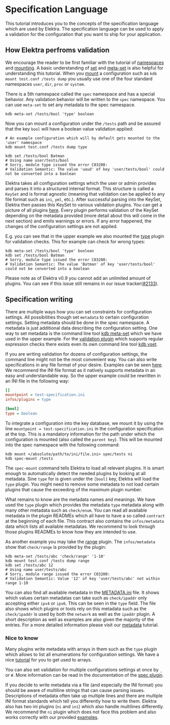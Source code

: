 # Specification Language

This tutorial introduces you to the concepts of the specification language which are used by Elektra. The specification language
can be used to apply a validation for the configuration that you want to ship for your application.

## How Elektra perfroms validation

We encourage the reader to be first familiar with the tutorial of [namespaces](namespaces.md) and [mounting](mount.md). A basic
understanding of [set](../help/kdb-set.md) and [meta-set](../help/kdb-meta-set.md) is also helpful for understanding this tutorial.
When you [mount](mount.md) a configuration such as `kdb mount test.conf /tests dump` you usually use one of the four standard namespaces
`user`, `dir`, `proc` or `system`.

There is a 5th namespace called the `spec` namespace and has a special behavior. Any validation behavior
will be written to the `spec` namespace. You can use `meta-set` to set any metadata to the spec namespace.

```shell script
kdb meta-set /tests/bool 'type' boolean
```

Now you can mount a configuration under the `/tests` path and be assured that the key `bool` will
have a boolean value validation applied:

```shell script
# An example configuration which will by default gets mounted to the 'user' namespace
kdb mount test.conf /tests dump type

kdb set /tests/bool Batman
# Using name user/tests/bool
# Sorry, module type issued the error C03200:
# Validation Semantic: The value 'uaud' of key 'user/tests/bool' could not be converted into a boolean
```

Elektra takes all configuration settings which the user or admin provides and parses it into a structured internal format.
This structure is called a `KeySet` and is format agnostic (meaning that validation can be applied to any file format
such as `ini`, `yml`, etc.). After successful parsing into the KeySet, Elektra then passes this KeySet to various
validation plugins. You can get a picture of all plugins [here](/src/plugins). Every plugin performs validation
of the KeySet depending on the metadata provided (more detail about this will come in the next section) and emits warnings
or errors. If any error happened, the changes of the configuration settings are not applied.

E.g. you can see
that in the upper example we also mounted the [type](/src/plugins/type/README.md) plugin for validation checks. This for example
can check for wrong types:

```shell script
kdb meta-set /tests/bool 'type' boolean
kdb set /tests/bool Batman
# Sorry, module type issued the error C03200:
# Validation Semantic: The value 'Batman' of key 'user/tests/bool' could not be converted into a boolean
```

Please note as of Elektra v0.9 you cannot add an unlimited amount of plugins. You can see if this issue
still remains in our issue tracker([#2133](https://github.com/ElektraInitiative/libelektra/issues/2133)).

## Specification writing

There are multiple ways how you can set constraints for configuration settings. All possibilities though set `metadata` to certain
configuration settings. Setting metadata should be done in the spec namespace. A metadata is just additional data describing the configuration setting.
One way to set metadata is the command line tool [kdb meta-set](../help/kdb-meta-set.md) which we have used in the upper example.
For the [validation plugin](../../src/plugins/validation/README.md) which supports regular expression checks there exists even its own
command line tool [kdb vset](../help/kdb-vset.md).

If you are writing validation for dozens of configuration settings, the command line might not be the most convenient way. You can also
write specifications in any file format of your desire. Examples can be seen [here](../../examples/spec). We recommend the INI
file format as it natively supports metadata in an easy and understandable way. So the upper example
could be rewritten in an INI file in the following way:

```ini
[]
mountpoint = test-specification.ini
infos/plugins = type

[bool]
type = boolean
```

To integrate a configuration into the key database, we mount it by using the line `mountpoint = test-specification.ini`
in the configuration specification at the top. This is a mandatory information for the path under which the configuration is mounted
(also called the `parent key`).
This will be mounted into the spec namespace with the following command:

```shell script
kdb mount </absolute/path/to/ini/file.ini> spec/tests ni
kdb spec-mount /tests
```

The `spec-mount` command tells Elektra to load all relevant plugins. It is smart enough to automatically detect the needed plugins
by looking at all metadata. Sine `type` for is given under the `[bool]` key, Elektra will load the `type` plugin.
You might need to remove some metadata to not load certain plugins that cause the exceeding of the maximum
plugin number.

What remains to know are the metadata names and meanings. We have used the `type` plugin which provides the metadata `type` metadata along with
many other metadata such as `check/enum`. You can read all available metadata in the plugin READMEs which all have to have a
so called `contract` at the beginning of each file. This contract also contains the `infos/metadata` data which lists all available
metadatas. We recommend to look through those plugins READMEs to know how they are intended to use.

As another example you may take the [range](/src/plugins/range/README.md) plugin. The `infos/metadata` show that
`check/range` is provided by the plugin:

```shell script
kdb meta-set /tests/abc 'check/range' '1-10'
kdb mount test.conf /tests dump range
kdb set /tests/abc 12
# Using name user/tests/abc
# Sorry, module range issued the error C03200:
# Validation Semantic: Value '12' of key 'user/tests/abc' not within range 1-10
```

You can also find all available metadata in the [METADATA.ini](/doc/METADATA.ini) file. It shows which
values certain metadatas can take such as `check/ipaddr` only accepting either `ipv4` or `ipv6`. This can be seen
in the `type` field. The file also shows which plugins or tools rely on this metadata such as the `check/ipaddr` is used by
both the `network` as well as the `ipaddr` plugin. A short description as well as examples are also given the majority of the entries.
For a more detailed information please visit our [metadata](../dev/metadata.md) tutorial.

### Nice to know

Many plugins write metadata with arrays in them such as the `type` plugin which allows to list all enumerations for configuration settings.
We have a nice [tutorial](../tutorials/arrays.md) for you to get used to arrays.

You can also set validation for multiple configurations settings at once by `_` or `#`. More information can be read in the documentation
of the [spec plugin](/src/plugins/spec/README.md).

If you decide to write metadata via a file (and especially the INI format) you should be aware of multiline strings that can cause
parsing issues. Descriptions of metadata often take up multiple lines and
there are multiple INI format standards which tell you differently how to write them.
Elektra also has two ini plugins (`ni` and `ini`) which also handle multilines differently. We recommend the `ni` plugin which
does not face this problem and also works correctly with our provided [examples](../../examples/spec).
